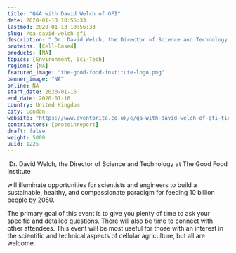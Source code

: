 ```yaml
---
title: "Q&A with David Welch of GFI"
date: 2020-01-13 10:56:33
lastmod: 2020-01-13 10:56:33
slug: /qa-david-welch-gfi
description: " Dr. David Welch, the Director of Science and Technology at The Good Food Institute will illuminate opportunities for scientists and engineers to build a sustainable, healthy, and compassionate paradigm for feeding 10 billion people by 2050.The primary goal of this event is to give you plenty of time to ask your specific and detailed questions. There will also be time to connect with other attendees. This event will be most useful for those with an interest in the scientific and technical aspects of cellular agriculture, but all are welcome."
proteins: [Cell-Based]
products: [NA]
topics: [Environment, Sci-Tech]
regions: [NA]
featured_image: "the-good-food-institute-logo.png"
banner_image: "NA"
online: NA
start_date: 2020-01-16
end_date: 2020-01-16
country: United Kingdom
city: London
website: "https://www.eventbrite.co.uk/e/qa-with-david-welch-of-gfi-tickets-87525742853"
contributors: [proteinreport]
draft: false
weight: 5000
uuid: 1225
---
```

<p> Dr. David Welch, the Director of Science and Technology at The Good Food Institute </p>
<p>will illuminate opportunities for scientists and engineers to build a sustainable, healthy, and compassionate paradigm for feeding 10 billion people by 2050.</p>
<p>The primary goal of this event is to give you plenty of time to ask your specific and detailed questions. There will also be time to connect with other attendees. This event will be most useful for those with an interest in the scientific and technical aspects of cellular agriculture, but all are welcome.</p>
